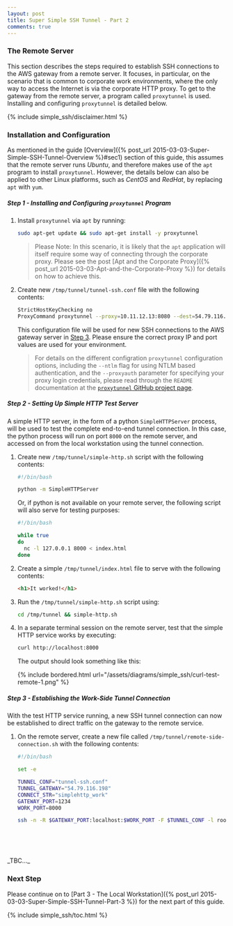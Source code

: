 ```yaml
---
layout: post
title: Super Simple SSH Tunnel - Part 2
comments: true
---
```



### The Remote Server

This section describes the steps required to establish SSH connections to the AWS gateway from a remote server. It focuses, in particular, on the scenario that is common to corporate work environments, where the only way to access the Internet is via the corporate HTTP proxy. To get to the gateway from the remote server, a program called `proxytunnel` is used. Installing and configuring `proxytunnel` is detailed below.


{% include simple_ssh/disclaimer.html %}


<a name="sec1"></a>
### Installation and Configuration

As mentioned in the guide [Overview]({% post_url 2015-03-03-Super-Simple-SSH-Tunnel-Overview %}#sec1) section of this guide, this assumes that the remote server runs _Ubuntu_, and therefore makes use of the `apt` program to install `proxytunnel`. However, the details below can also be applied to other Linux platforms, such as _CentOS_ and _RedHat_, by replacing `apt` with `yum`. 


<a name="step1"></a>
##### Step 1 - Installing and Configuring `proxytunnel` Program

1. Install `proxytunnel` via `apt` by running:

    ```bash
    sudo apt-get update && sudo apt-get install -y proxytunnel
    ```

    > Please Note:
    > In this scenario, it is likely that the `apt` application will itself require some way of connecting through the corporate proxy. Please see the post [Apt and the Corporate Proxy]({% post_url 2015-03-03-Apt-and-the-Corporate-Proxy %}) for details on how to achieve this.

2. Create new `/tmp/tunnel/tunnel-ssh.conf` file with the following contents:

    ```bash
    StrictHostKeyChecking no
    ProxyCommand proxytunnel --proxy=10.11.12.13:8080 --dest=54.79.116.198:443
    ```

    This configuration file will be used for new SSH connections to the AWS gateway server in [Step 3](#step3). Please ensure the correct proxy IP and port values are used for your environment.

    > For details on the different configration `proxytunnel` configuration options, including the `--ntlm` flag for using NTLM based authentication, and the `--proxyauth` parameter for specifying your proxy login credentials, please read through the `README` documentation at the [`proxytunnel` GitHub project page](https://github.com/proxytunnel/proxytunnel).


<a name="step2"></a>
##### Step 2 - Setting Up Simple HTTP Test Server

A simple HTTP server, in the form of a python `SimpleHTTPServer` process, will be used to test the complete end-to-end tunnel connection. In this case, the python process will run on port `8000` on the remote server, and accessed on from the local workstation using the tunnel connection. 

1. Create new `/tmp/tunnel/simple-http.sh` script with the following contents:

    ```bash
    #!/bin/bash

    python -m SimpleHTTPServer
    ```

    Or, if python is not available on your remote server, the following script will also serve for testing purposes:

    ```bash
    #!/bin/bash
    
    while true
    do
      nc -l 127.0.0.1 8000 < index.html
    done
    ```

2. Create a simple `/tmp/tunnel/index.html` file to serve with the following contents:

    ```html
    <h1>It worked!</h1>
    ```

3. Run the `/tmp/tunnel/simple-http.sh` script using:

    ```bash
    cd /tmp/tunnel && simple-http.sh
    ```

4. In a separate terminal session on the remote server, test that the simple HTTP service works by executing:

    ```bash
    curl http://localhost:8000
    ```

    The output should look something like this:

    {% include bordered.html url="/assets/diagrams/simple_ssh/curl-test-remote-1.png" %}
    

<a name="step3"></a>
##### Step 3 - Establishing the Work-Side Tunnel Connection

With the test HTTP service running, a new SSH tunnel connection can now be established to direct traffic on the gateway to the remote service.

1. On the remote server, create a new file called `/tmp/tunnel/remote-side-connection.sh` with the following contents:

    ```bash
    #!/bin/bash

    set -e

    TUNNEL_CONF="tunnel-ssh.conf"
    TUNNEL_GATEWAY="54.79.116.198"
    CONNECT_STR="simplehttp_work"
    GATEWAY_PORT=1234
    WORK_PORT=8000

    ssh -n -R $GATEWAY_PORT:localhost:$WORK_PORT -F $TUNNEL_CONF -l root $TUNNEL_GATEWAY ./chatty.sh $CONNECT_STR &
    ```







<p>&nbsp;</p>
<p>&nbsp;</p>
_TBC..._

<a name="next"></a>
### Next Step

Please continue on to [Part 3 - The Local Workstation]({% post_url 2015-03-03-Super-Simple-SSH-Tunnel-Part-3 %}) for the next part of this guide.


{% include simple_ssh/toc.html %}
